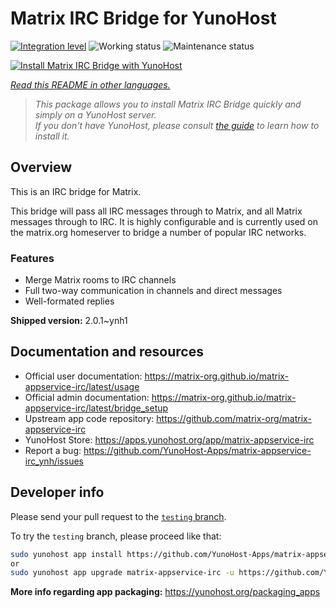 <!--
N.B.: This README was automatically generated by <https://github.com/YunoHost/apps/tree/master/tools/readme_generator>
It shall NOT be edited by hand.
-->

# Matrix IRC Bridge for YunoHost

[![Integration level](https://dash.yunohost.org/integration/matrix-appservice-irc.svg)](https://ci-apps.yunohost.org/ci/apps/matrix-appservice-irc/) ![Working status](https://ci-apps.yunohost.org/ci/badges/matrix-appservice-irc.status.svg) ![Maintenance status](https://ci-apps.yunohost.org/ci/badges/matrix-appservice-irc.maintain.svg)

[![Install Matrix IRC Bridge with YunoHost](https://install-app.yunohost.org/install-with-yunohost.svg)](https://install-app.yunohost.org/?app=matrix-appservice-irc)

*[Read this README in other languages.](./ALL_README.md)*

> *This package allows you to install Matrix IRC Bridge quickly and simply on a YunoHost server.*  
> *If you don't have YunoHost, please consult [the guide](https://yunohost.org/install) to learn how to install it.*

## Overview

This is an IRC bridge for Matrix. 

This bridge will pass all IRC messages through to Matrix, and all Matrix messages through to IRC.
It is highly configurable and is currently used on the matrix.org homeserver to bridge a number of popular IRC networks.

### Features

- Merge Matrix rooms to IRC channels
- Full two-way communication in channels and direct messages
- Well-formated replies


**Shipped version:** 2.0.1~ynh1

## Documentation and resources

- Official user documentation: <https://matrix-org.github.io/matrix-appservice-irc/latest/usage>
- Official admin documentation: <https://matrix-org.github.io/matrix-appservice-irc/latest/bridge_setup>
- Upstream app code repository: <https://github.com/matrix-org/matrix-appservice-irc>
- YunoHost Store: <https://apps.yunohost.org/app/matrix-appservice-irc>
- Report a bug: <https://github.com/YunoHost-Apps/matrix-appservice-irc_ynh/issues>

## Developer info

Please send your pull request to the [`testing` branch](https://github.com/YunoHost-Apps/matrix-appservice-irc_ynh/tree/testing).

To try the `testing` branch, please proceed like that:

```bash
sudo yunohost app install https://github.com/YunoHost-Apps/matrix-appservice-irc_ynh/tree/testing --debug
or
sudo yunohost app upgrade matrix-appservice-irc -u https://github.com/YunoHost-Apps/matrix-appservice-irc_ynh/tree/testing --debug
```

**More info regarding app packaging:** <https://yunohost.org/packaging_apps>
